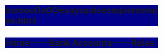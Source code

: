 # daroooOoOOeaayeaaleeempioreeweee.html
<!DOCTYPE HTML>
<html>
    <head>
        <title>daroooOoOOeaayeaaleeempioreeweee.html</title>
        <meta charset="utf-8">
        <style> h1 {background-color:darkblue;}</style>
    </head>
    <body>
    <h1>Home-----Bank Accounts-----Roles</h1>
    </body>
</html>
